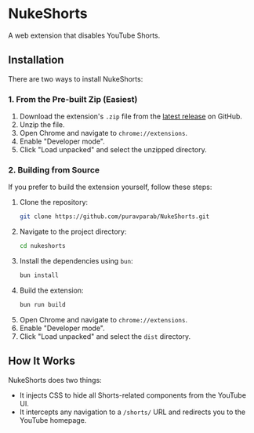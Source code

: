# NukeShorts

A web extension that disables YouTube Shorts.

## Installation

There are two ways to install NukeShorts:

### 1. From the Pre-built Zip (Easiest)

1.  Download the extension's `.zip` file from the [latest release](https://github.com/puravparab/NukeShorts/releases) on GitHub.
2.  Unzip the file.
3.  Open Chrome and navigate to `chrome://extensions`.
4.  Enable "Developer mode".
5.  Click "Load unpacked" and select the unzipped directory.

### 2. Building from Source

If you prefer to build the extension yourself, follow these steps:

1.  Clone the repository:
    ```bash
    git clone https://github.com/puravparab/NukeShorts.git
    ```
2.  Navigate to the project directory:
    ```bash
    cd nukeshorts
    ```
3.  Install the dependencies using `bun`:
    ```bash
    bun install
    ```
4.  Build the extension:
    ```bash
    bun run build
    ```
5.  Open Chrome and navigate to `chrome://extensions`.
6.  Enable "Developer mode".
7.  Click "Load unpacked" and select the `dist` directory.

## How It Works

NukeShorts does two things:

*   It injects CSS to hide all Shorts-related components from the YouTube UI.
*   It intercepts any navigation to a `/shorts/` URL and redirects you to the YouTube homepage.

